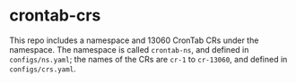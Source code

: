 # crontab-crs

This repo includes a namespace and 13060 CronTab CRs under the namespace.
The namespace is called `crontab-ns`, and defined in `configs/ns.yaml`; the names of the CRs are `cr-1` to
`cr-13060`, and defined in `configs/crs.yaml`.
